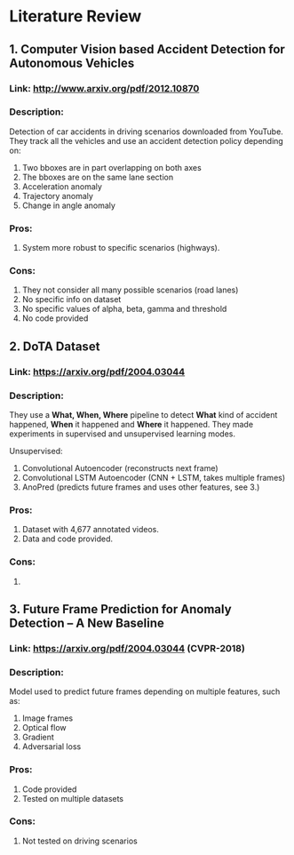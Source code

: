 # Literature Review

## 1. Computer Vision based Accident Detection for Autonomous Vehicles

### Link: http://www.arxiv.org/pdf/2012.10870

### Description:
Detection of car accidents in driving scenarios downloaded from YouTube.
They track all the vehicles and use an accident detection policy depending on:

1. Two bboxes are in part overlapping on both axes
2. The bboxes are on the same lane section
3. Acceleration anomaly
4. Trajectory anomaly
5. Change in angle anomaly

### Pros:
1. System more robust to specific scenarios (highways).

### Cons:
1. They not consider all many possible scenarios (road lanes)
2. No specific info on dataset
3. No specific values of alpha, beta, gamma and threshold
4. No code provided


## 2. DoTA Dataset

### Link: https://arxiv.org/pdf/2004.03044

### Description:
They use a **What, When, Where** pipeline to detect **What** kind of accident 
happened, **When** it happened and **Where** it happened.
They made experiments in supervised and unsupervised learning modes.

Unsupervised:

1. Convolutional Autoencoder (reconstructs next frame)
2. Convolutional LSTM Autoencoder (CNN + LSTM, takes multiple frames)
3. AnoPred (predicts future frames and uses other features, see 3.)


### Pros:
1. Dataset with 4,677 annotated videos.
2. Data and code provided.

### Cons:
1. 


## 3. Future Frame Prediction for Anomaly Detection – A New Baseline

### Link: https://arxiv.org/pdf/2004.03044 (CVPR-2018)

### Description:
Model used to predict future frames depending on multiple features, such as:

1. Image frames
2. Optical flow
3. Gradient
4. Adversarial loss

### Pros:
1. Code provided
2. Tested on multiple datasets

### Cons:
1. Not tested on driving scenarios